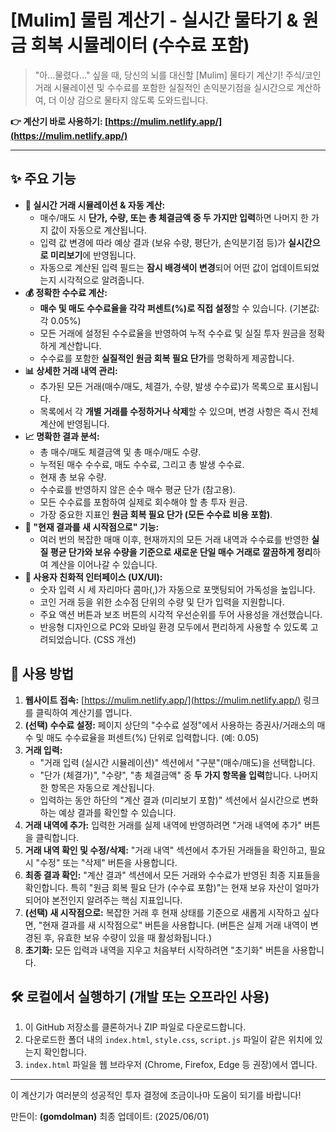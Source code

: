 # [Mulim] 물림 계산기 - 실시간 물타기 & 원금 회복 시뮬레이터 (수수료 포함)

> "아...물렸다..." 싶을 때, 당신의 뇌를 대신할 [Mulim] 물타기 계산기!
> 주식/코인 거래 시뮬레이션 및 수수료를 포함한 실질적인 손익분기점을 실시간으로 계산하여, 더 이상 감으로 물타지 않도록 도와드립니다.

**👉 계산기 바로 사용하기: [https://mulim.netlify.app/](https://mulim.netlify.app/)**

---

## ✨ 주요 기능

*   **🎯 실시간 거래 시뮬레이션 & 자동 계산:**
    *   매수/매도 시 **단가, 수량, 또는 총 체결금액 중 두 가지만 입력**하면 나머지 한 가지 값이 자동으로 계산됩니다.
    *   입력 값 변경에 따라 예상 결과 (보유 수량, 평단가, 손익분기점 등)가 **실시간으로 미리보기**에 반영됩니다.
    *   자동으로 계산된 입력 필드는 **잠시 배경색이 변경**되어 어떤 값이 업데이트되었는지 시각적으로 알려줍니다.
*   **💰 정확한 수수료 계산:**
    *   **매수 및 매도 수수료율을 각각 퍼센트(%)로 직접 설정**할 수 있습니다. (기본값: 각 0.05%)
    *   모든 거래에 설정된 수수료율을 반영하여 누적 수수료 및 실질 투자 원금을 정확하게 계산합니다.
    *   수수료를 포함한 **실질적인 원금 회복 필요 단가**를 명확하게 제공합니다.
*   **📊 상세한 거래 내역 관리:**
    *   추가된 모든 거래(매수/매도, 체결가, 수량, 발생 수수료)가 목록으로 표시됩니다.
    *   목록에서 각 **개별 거래를 수정하거나 삭제**할 수 있으며, 변경 사항은 즉시 전체 계산에 반영됩니다.
*   **📈 명확한 결과 분석:**
    *   총 매수/매도 체결금액 및 총 매수/매도 수량.
    *   누적된 매수 수수료, 매도 수수료, 그리고 총 발생 수수료.
    *   현재 총 보유 수량.
    *   수수료를 반영하지 않은 순수 매수 평균 단가 (참고용).
    *   모든 수수료를 포함하여 실제로 회수해야 할 총 투자 원금.
    *   가장 중요한 지표인 **원금 회복 필요 단가 (모든 수수료 비용 포함)**.
*   **🔄 "현재 결과를 새 시작점으로" 기능:**
    *   여러 번의 복잡한 매매 이후, 현재까지의 모든 거래 내역과 수수료를 반영한 **실질 평균 단가와 보유 수량을 기준으로 새로운 단일 매수 거래로 깔끔하게 정리**하여 계산을 이어나갈 수 있습니다.
*   **📱 사용자 친화적 인터페이스 (UX/UI):**
    *   숫자 입력 시 세 자리마다 콤마(,)가 자동으로 포맷팅되어 가독성을 높입니다.
    *   코인 거래 등을 위한 소수점 단위의 수량 및 단가 입력을 지원합니다.
    *   주요 액션 버튼과 보조 버튼의 시각적 우선순위를 두어 사용성을 개선했습니다.
    *   반응형 디자인으로 PC와 모바일 환경 모두에서 편리하게 사용할 수 있도록 고려되었습니다. (CSS 개선)

## 🚀 사용 방법

1.  **웹사이트 접속:** [https://mulim.netlify.app/](https://mulim.netlify.app/) 링크를 클릭하여 계산기를 엽니다.
2.  **(선택) 수수료 설정:** 페이지 상단의 "수수료 설정"에서 사용하는 증권사/거래소의 매수 및 매도 수수료율을 퍼센트(%) 단위로 입력합니다. (예: 0.05)
3.  **거래 입력:**
    *   "거래 입력 (실시간 시뮬레이션)" 섹션에서 "구분"(매수/매도)을 선택합니다.
    *   "단가 (체결가)", "수량", "총 체결금액" 중 **두 가지 항목을 입력**합니다. 나머지 한 항목은 자동으로 계산됩니다.
    *   입력하는 동안 하단의 "계산 결과 (미리보기 포함)" 섹션에서 실시간으로 변화하는 예상 결과를 확인할 수 있습니다.
4.  **거래 내역에 추가:** 입력한 거래를 실제 내역에 반영하려면 "거래 내역에 추가" 버튼을 클릭합니다.
5.  **거래 내역 확인 및 수정/삭제:** "거래 내역" 섹션에서 추가된 거래들을 확인하고, 필요시 "수정" 또는 "삭제" 버튼을 사용합니다.
6.  **최종 결과 확인:** "계산 결과" 섹션에서 모든 거래와 수수료가 반영된 최종 지표들을 확인합니다. 특히 "원금 회복 필요 단가 (수수료 포함)"는 현재 보유 자산이 얼마가 되어야 본전인지 알려주는 핵심 지표입니다.
7.  **(선택) 새 시작점으로:** 복잡한 거래 후 현재 상태를 기준으로 새롭게 시작하고 싶다면, "현재 결과를 새 시작점으로" 버튼을 사용합니다. (버튼은 실제 거래 내역이 변경된 후, 유효한 보유 수량이 있을 때 활성화됩니다.)
8.  **초기화:** 모든 입력과 내역을 지우고 처음부터 시작하려면 "초기화" 버튼을 사용합니다.

## 🛠️ 로컬에서 실행하기 (개발 또는 오프라인 사용)

1.  이 GitHub 저장소를 클론하거나 ZIP 파일로 다운로드합니다.
2.  다운로드한 폴더 내의 `index.html`, `style.css`, `script.js` 파일이 같은 위치에 있는지 확인합니다.
3.  `index.html` 파일을 웹 브라우저 (Chrome, Firefox, Edge 등 권장)에서 엽니다.


---

이 계산기가 여러분의 성공적인 투자 결정에 조금이나마 도움이 되기를 바랍니다!

만든이: **(gomdolman)**
최종 업데이트: (2025/06/01)
